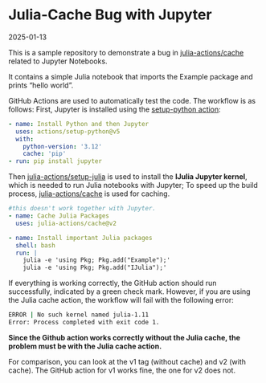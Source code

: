 # Julia-Cache Bug with Jupyter
2025-01-13

This is a sample repository to demonstrate a bug in
[julia-actions/cache](https://github.com/julia-actions/cache) related to
Jupyter Notebooks.

It contains a simple Julia notebook that imports the Example package and
prints “hello world”.

GitHub Actions are used to automatically test the code. The workflow is
as follows: First, Jupyter is installed using the [setup-python
action](https://github.com/actions/setup-python):

``` yaml
- name: Install Python and then Jupyter
  uses: actions/setup-python@v5
  with:
    python-version: '3.12'
    cache: 'pip'
- run: pip install jupyter
```

Then
[julia-actions/setup-julia](https://github.com/julia-actions/setup-julia)
is used to install the **IJulia Jupyter kernel**, which is needed to run
Julia notebooks with Jupyter; To speed up the build process,
[julia-actions/cache](https://github.com/julia-actions/cache) is used
for caching.

``` yaml
#this doesn't work together with Jupyter.
- name: Cache Julia Packages
  uses: julia-actions/cache@v2

- name: Install important Julia packages
  shell: bash
  run: |
    julia -e 'using Pkg; Pkg.add("Example");'
    julia -e 'using Pkg; Pkg.add("IJulia");'
```

If everything is working correctly, the GitHub action should run
successfully, indicated by a green check mark. However, if you are using
the Julia cache action, the workflow will fail with the following error:

``` bash
ERROR | No such kernel named julia-1.11
Error: Process completed with exit code 1.
```

**Since the Github action works correctly without the Julia cache, the
problem must be with the Julia cache action.**

For comparison, you can look at the v1 tag (without cache) and v2 (with
cache). The GitHub action for v1 works fine, the one for v2 does not.


